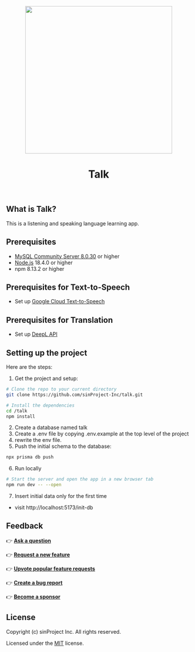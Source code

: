 <div align="center">
  <img src="https://sinproject.net/wp-content/uploads/2019/12/sinProject-01-640x677.png" width="400">
  <h1>Talk</h1>
  <br />
</div>

## What is Talk?

This is a listening and speaking language learning app.

## Prerequisites

- [MySQL Community Server 8.0.30](https://dev.mysql.com/downloads/mysql/) or higher
- [Node.js](https://nodejs.org/) 18.4.0 or higher
- npm 8.13.2 or higher

## Prerequisites for Text-to-Speech

- Set up [Google Cloud Text-to-Speech](https://cloud.google.com/text-to-speech)

## Prerequisites for Translation

- Set up [DeepL API](https://www.deepl.com/pro-api?cta=header-pro-api/)


## Setting up the project

Here are the steps:

1. Get the project and setup:

```bash
# Clone the repo to your current directory
git clone https://github.com/sinProject-Inc/talk.git

# Install the dependencies
cd /talk
npm install
```

2. Create a database named talk
3. Create a .env file by copying .env.example at the top level of the project
4. rewrite the env file.
5. Push the initial schema to the database:

```bash
npx prisma db push
```

6. Run locally

```bash
# Start the server and open the app in a new browser tab
npm run dev -- --open
```

7. Insert initial data only for the first time
- visit http://localhost:5173/init-db 

## Feedback

👉 [**Ask a question**](https://github.com/sinProject-Inc/talk/discussions/new)

👉 [**Request a new feature**](https://github.com/sinProject-Inc/talk/issues/new)

👉 [**Upvote popular feature requests**](https://github.com/sinProject-Inc/talk/issues/)

👉 [**Create a bug report**](https://github.com/sinProject-Inc/talk/issues/new)

👉 [**Become a sponsor**](https://github.com/sponsors/sinproject-iwasaki)

## License

Copyright (c) sinProject Inc. All rights reserved.

Licensed under the [MIT](https://github.com/sinProject-Inc/talk/blob/main/LICENSE) license.


